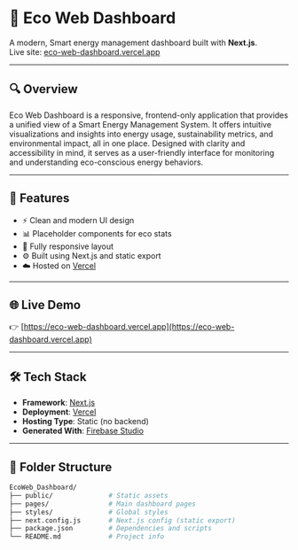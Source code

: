 # 🌱 Eco Web Dashboard

A modern, Smart energy management dashboard built with **Next.js**.  
Live site: [eco-web-dashboard.vercel.app](https://eco-web-dashboard.vercel.app)


---

## 🔍 Overview

Eco Web Dashboard is a responsive, frontend-only application that provides a unified view of a Smart Energy Management System. It offers intuitive visualizations and insights into energy usage, sustainability metrics, and environmental impact, all in one place. Designed with clarity and accessibility in mind, it serves as a user-friendly interface for monitoring and understanding eco-conscious energy behaviors.


---

## 🚀 Features

- ⚡ Clean and modern UI design
- 📊 Placeholder components for eco stats
- 📱 Fully responsive layout
- ⚙️ Built using Next.js and static export
- ☁️ Hosted on [Vercel](https://vercel.com)

---

## 🌐 Live Demo

👉 [https://eco-web-dashboard.vercel.app](https://eco-web-dashboard.vercel.app)

---

## 🛠️ Tech Stack

- **Framework**: [Next.js](https://nextjs.org/)
- **Deployment**: [Vercel](https://vercel.com/)
- **Hosting Type**: Static (no backend)
- **Generated With**: [Firebase Studio](https://studio.firebase.google.com)

---

## 📁 Folder Structure

```bash
EcoWeb_Dashboard/
├── public/              # Static assets
├── pages/               # Main dashboard pages
├── styles/              # Global styles
├── next.config.js       # Next.js config (static export)
├── package.json         # Dependencies and scripts
└── README.md            # Project info
